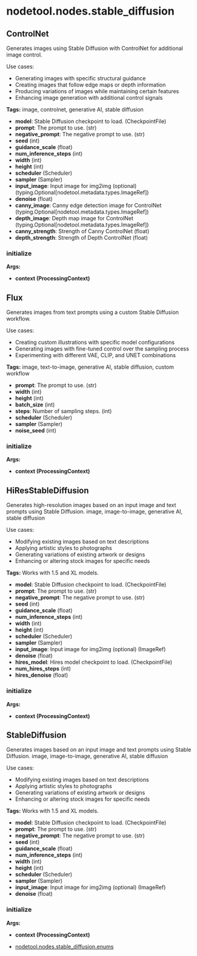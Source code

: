 # nodetool.nodes.stable_diffusion

## ControlNet

Generates images using Stable Diffusion with ControlNet for additional image control.

Use cases:
- Generating images with specific structural guidance
- Creating images that follow edge maps or depth information
- Producing variations of images while maintaining certain features
- Enhancing image generation with additional control signals

**Tags:** image, controlnet, generative AI, stable diffusion

- **model**: Stable Diffusion checkpoint to load. (CheckpointFile)
- **prompt**: The prompt to use. (str)
- **negative_prompt**: The negative prompt to use. (str)
- **seed** (int)
- **guidance_scale** (float)
- **num_inference_steps** (int)
- **width** (int)
- **height** (int)
- **scheduler** (Scheduler)
- **sampler** (Sampler)
- **input_image**: Input image for img2img (optional) (typing.Optional[nodetool.metadata.types.ImageRef])
- **denoise** (float)
- **canny_image**: Canny edge detection image for ControlNet (typing.Optional[nodetool.metadata.types.ImageRef])
- **depth_image**: Depth map image for ControlNet (typing.Optional[nodetool.metadata.types.ImageRef])
- **canny_strength**: Strength of Canny ControlNet (float)
- **depth_strength**: Strength of Depth ControlNet (float)

### initialize

**Args:**
- **context (ProcessingContext)**

## Flux

Generates images from text prompts using a custom Stable Diffusion workflow.

Use cases:
- Creating custom illustrations with specific model configurations
- Generating images with fine-tuned control over the sampling process
- Experimenting with different VAE, CLIP, and UNET combinations

**Tags:** image, text-to-image, generative AI, stable diffusion, custom workflow

- **prompt**: The prompt to use. (str)
- **width** (int)
- **height** (int)
- **batch_size** (int)
- **steps**: Number of sampling steps. (int)
- **scheduler** (Scheduler)
- **sampler** (Sampler)
- **noise_seed** (int)

### initialize

**Args:**
- **context (ProcessingContext)**

## HiResStableDiffusion

Generates high-resolution images based on an input image and text prompts using Stable Diffusion.
image, image-to-image, generative AI, stable diffusion

Use cases:
- Modifying existing images based on text descriptions
- Applying artistic styles to photographs
- Generating variations of existing artwork or designs
- Enhancing or altering stock images for specific needs

**Tags:** Works with 1.5 and XL models.

- **model**: Stable Diffusion checkpoint to load. (CheckpointFile)
- **prompt**: The prompt to use. (str)
- **negative_prompt**: The negative prompt to use. (str)
- **seed** (int)
- **guidance_scale** (float)
- **num_inference_steps** (int)
- **width** (int)
- **height** (int)
- **scheduler** (Scheduler)
- **sampler** (Sampler)
- **input_image**: Input image for img2img (optional) (ImageRef)
- **denoise** (float)
- **hires_model**: Hires model checkpoint to load. (CheckpointFile)
- **num_hires_steps** (int)
- **hires_denoise** (float)

### initialize

**Args:**
- **context (ProcessingContext)**

## StableDiffusion

Generates images based on an input image and text prompts using Stable Diffusion.
image, image-to-image, generative AI, stable diffusion

Use cases:
- Modifying existing images based on text descriptions
- Applying artistic styles to photographs
- Generating variations of existing artwork or designs
- Enhancing or altering stock images for specific needs

**Tags:** Works with 1.5 and XL models.

- **model**: Stable Diffusion checkpoint to load. (CheckpointFile)
- **prompt**: The prompt to use. (str)
- **negative_prompt**: The negative prompt to use. (str)
- **seed** (int)
- **guidance_scale** (float)
- **num_inference_steps** (int)
- **width** (int)
- **height** (int)
- **scheduler** (Scheduler)
- **sampler** (Sampler)
- **input_image**: Input image for img2img (optional) (ImageRef)
- **denoise** (float)

### initialize

**Args:**
- **context (ProcessingContext)**

- [nodetool.nodes.stable_diffusion.enums](stable_diffusion/enums.md)
